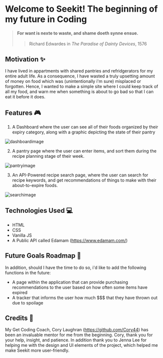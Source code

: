 # **Welcome to Seekit! The beginning of my future in Coding**

> #### For want is nexte to waste, and shame doeth synne ensue.
>
> > Richard Edwardes in _The Paradise of Dainty Devices_, 1576

## **Motivation** :sparkles:

I have lived in appartments with shared pantries and refridgerators for my entire adult life. As a consequence, I have wasted a truly upsetting amount of money on food which was (unintentionally i'm sure) misplaced or forgotten. Hence, I wanted to make a simple site where I could keep track of all my food, and warn me when something is about to go bad so that I can eat it before it does.

## **Features** :video_game:

1. A Dashboard where the user can see all of their foods organized by their expiry category, along with a graphic depicting the state of their pantry

![dashboardimage](/Assets/images/DashReadMe.png)

2. A pantry page where the user can enter items, and sort them during the recipe planning stage of their week.

![pantryimage](/Assets/images/PantReadMe.png)

3. An API-Powered recipe search page, where the user can search for recipe keywords, and get recommendations of things to make with their about-to-expire foods.

![searchimage](/Assets/images/SearchReadMe.png)

## **Technologies Used** :computer:

- HTML
- CSS
- Vanilla JS
- A Public API called Edamam (https://www.edamam.com/)

## **Future Goals Roadmap** :car:

In addition, should I have the time to do so, i'd like to add the following functions in the future:

- A page within the application that can provide purchasing recommendations to the user based on how often some items have expired
- A tracker that informs the user how much $$$ that they have thrown out due to spoilage

## **Credits** :raised_hands:

My Get Coding Coach, Cory Laughran (https://github.com/Cory44) has been an invaluable mentor for me from the beginning. Cory, thank you for your help, insight, and patience. In addition thank you to Jenna Lee for helping me with the design and UI elements of the project, which helped me make Seekit more user-friendly.
